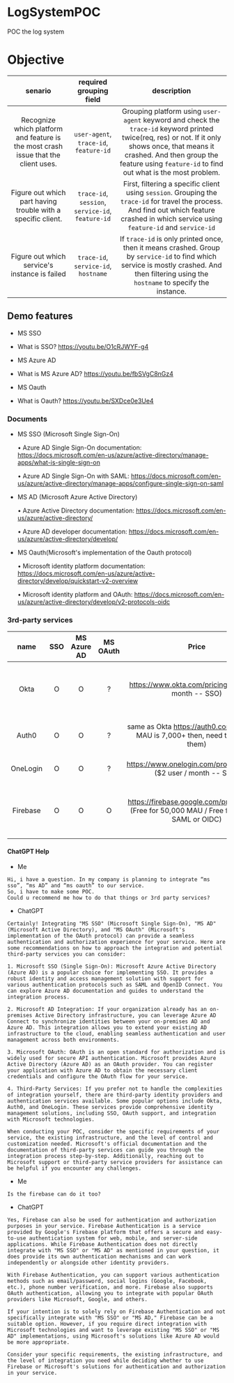 # LogSystemPOC

POC the log system

# Objective

|                                      senario                                       |              required grouping field              |                                                                                                                   description                                                                                                                   |
| :--------------------------------------------------------------------------------: | :-----------------------------------------------: | :---------------------------------------------------------------------------------------------------------------------------------------------------------------------------------------------------------------------------------------------: |
| Recognize which platform and feature is the most crash issue that the client uses. |      `user-agent`, `trace-id`, `feature-id`       | Grouping platform using `user-agent` keyword and check the `trace-id` keyword printed twice(req, res) or not. If it only shows once, that means it crashed. And then group the feature using `feature-id` to find out what is the most problem. |
|            Figure out which part having trouble with a specific client.            | `trace-id`, `session`, `service-id`, `feature-id` |                           First, filtering a specific client using `session`. Grouping the `trace-id` for travel the process. And find out which feature crashed in which service using `feature-id` and `service-id`                           |
|                   Figure out which service's instance is failed                    |       `trace-id`, `service-id`, `hostname`        |                           If `trace-id` is only printed once, then it means crashed. Group by `service-id` to find which service is mostly crashed. And then filtering using the `hostname` to specify the instance.                            |

## Demo features

- MS SSO

* What is SSO? https://youtu.be/O1cRJWYF-g4

- MS Azure AD

* What is MS Azure AD? https://youtu.be/fbSVgC8nGz4

- MS Oauth

* What is Oauth? https://youtu.be/SXDce0e3Ue4

### Documents

- MS SSO (Microsoft Single Sign-On)

  • Azure AD Single Sign-On documentation: https://docs.microsoft.com/en-us/azure/active-directory/manage-apps/what-is-single-sign-on

  • Azure AD Single Sign-On with SAML: https://docs.microsoft.com/en-us/azure/active-directory/manage-apps/configure-single-sign-on-saml

- MS AD (Microsoft Azure Active Directory)

  • Azure Active Directory documentation: https://docs.microsoft.com/en-us/azure/active-directory/

  • Azure AD developer documentation: https://docs.microsoft.com/en-us/azure/active-directory/develop/

- MS Oauth(Microsoft's implementation of the Oauth protocol)

  • Microsoft identity platform documentation: https://docs.microsoft.com/en-us/azure/active-directory/develop/quickstart-v2-overview

  • Microsoft identity platform and OAuth: https://docs.microsoft.com/en-us/azure/active-directory/develop/v2-protocols-oidc

### 3rd-party services

|   name   | SSO | MS Azure AD | MS OAuth |                                             Price                                              |                                                                                                                     ETC                                                                                                                     |
| :------: | :-: | :---------: | :------: | :--------------------------------------------------------------------------------------------: | :-----------------------------------------------------------------------------------------------------------------------------------------------------------------------------------------------------------------------------------------: |
|   Okta   |  O  |      O      |    ?     |                     https://www.okta.com/pricing/ ($2 user / month -- SSO)                     |                    Doc: https://developer.okta.com/docs/guides/quickstart/main/ , Ref: https://www.okta.com/partners/microsoft/ , https://help.okta.com/en-us/Content/Topics/Provisioning/azure/azure-integrate-main.htm                    |
|  Auth0   |  O  |      O      |    ?     |      same as Okta https://auth0.com/pricing (If MAU is 7,000+ then, need to contact them)      |                                             Doc: https://auth0.com/docs/ , Ref: https://auth0.com/docs/authenticate/identity-providers/enterprise-identity-providers/azure-active-directory/v2                                              |
| OneLogin |  O  |      O      |    ?     |               https://www.onelogin.com/product/pricing ($2 user / month -- SSO)                |                                                                Doc: https://developers.onelogin.com/ , Ref: https://www.onelogin.com/partners/technology-partners/office-365                                                                |
| Firebase |  O  |      O      |    O     | https://firebase.google.com/pricing?hl=ko (Free for 50,000 MAU / Free for 50 MAU SAML or OIDC) | Doc(Auth): https://firebase.google.com/docs/auth, Doc(OAuth): https://firebase.google.com/docs/auth/web/oauth , Ref: https://firebase.google.com/docs/auth/web/saml?hl=ko , https://firebase.google.com/docs/auth/web/microsoft-oauth?hl=ko |

#### ChatGPT Help

- Me

```
Hi, i have a question. In my company is planning to integrate “ms sso”, “ms AD” and “ms oauth” to our service.
So, i have to make some POC.
Could u recommend me how to do that things or 3rd party services?
```

- ChatGPT

```
Certainly! Integrating "MS SSO" (Microsoft Single Sign-On), "MS AD" (Microsoft Active Directory), and "MS OAuth" (Microsoft's implementation of the OAuth protocol) can provide a seamless authentication and authorization experience for your service. Here are some recommendations on how to approach the integration and potential third-party services you can consider:

1. Microsoft SSO (Single Sign-On): Microsoft Azure Active Directory (Azure AD) is a popular choice for implementing SSO. It provides a robust identity and access management solution with support for various authentication protocols such as SAML and OpenID Connect. You can explore Azure AD documentation and guides to understand the integration process.

2. Microsoft AD Integration: If your organization already has an on-premises Active Directory infrastructure, you can leverage Azure AD Connect to synchronize identities between your on-premises AD and Azure AD. This integration allows you to extend your existing AD infrastructure to the cloud, enabling seamless authentication and user management across both environments.

3. Microsoft OAuth: OAuth is an open standard for authorization and is widely used for secure API authentication. Microsoft provides Azure Active Directory (Azure AD) as an OAuth provider. You can register your application with Azure AD to obtain the necessary client credentials and configure the OAuth flow for your service.

4. Third-Party Services: If you prefer not to handle the complexities of integration yourself, there are third-party identity providers and authentication services available. Some popular options include Okta, Auth0, and OneLogin. These services provide comprehensive identity management solutions, including SSO, OAuth support, and integration with Microsoft technologies.

When conducting your POC, consider the specific requirements of your service, the existing infrastructure, and the level of control and customization needed. Microsoft's official documentation and the documentation of third-party services can guide you through the integration process step-by-step. Additionally, reaching out to Microsoft support or third-party service providers for assistance can be helpful if you encounter any challenges.
```

- Me

```
Is the firebase can do it too?
```

- ChatGPT

```
Yes, Firebase can also be used for authentication and authorization purposes in your service. Firebase Authentication is a service provided by Google's Firebase platform that offers a secure and easy-to-use authentication system for web, mobile, and server-side applications. While Firebase Authentication does not directly integrate with "MS SSO" or "MS AD" as mentioned in your question, it does provide its own authentication mechanisms and can work independently or alongside other identity providers.

With Firebase Authentication, you can support various authentication methods such as email/password, social logins (Google, Facebook, etc.), phone number verification, and more. Firebase also supports OAuth authentication, allowing you to integrate with popular OAuth providers like Microsoft, Google, and others.

If your intention is to solely rely on Firebase Authentication and not specifically integrate with "MS SSO" or "MS AD," Firebase can be a suitable option. However, if you require direct integration with Microsoft technologies and want to leverage existing "MS SSO" or "MS AD" implementations, using Microsoft's solutions like Azure AD would be more appropriate.

Consider your specific requirements, the existing infrastructure, and the level of integration you need while deciding whether to use Firebase or Microsoft's solutions for authentication and authorization in your service.
```
